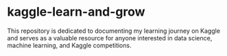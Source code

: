 # kaggle-learn-and-grow
This repository is dedicated to documenting my learning journey on Kaggle and serves as a valuable resource for anyone interested in data science, machine learning, and Kaggle competitions.
